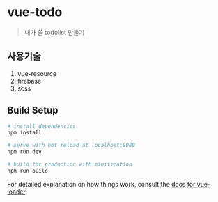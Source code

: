 # vue-todo
> 내가 쓸 todolist 만들기

## 사용기술
1. vue-resource
2. firebase
3. scss

## Build Setup

``` bash
# install dependencies
npm install

# serve with hot reload at localhost:8080
npm run dev

# build for production with minification
npm run build
```

For detailed explanation on how things work, consult the [docs for vue-loader](http://vuejs.github.io/vue-loader).
